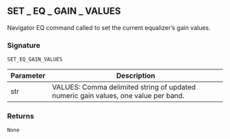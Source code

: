 ## SET \_  EQ \_  GAIN \_  VALUES

Navigator EQ command called to set the current equalizer’s gain values.


### Signature

`SET_EQ_GAIN_VALUES`


| Parameter | Description |
| --- | --- |
| str | VALUES: Comma delimited string of updated numeric gain values, one value per band. |


### Returns

`None`
